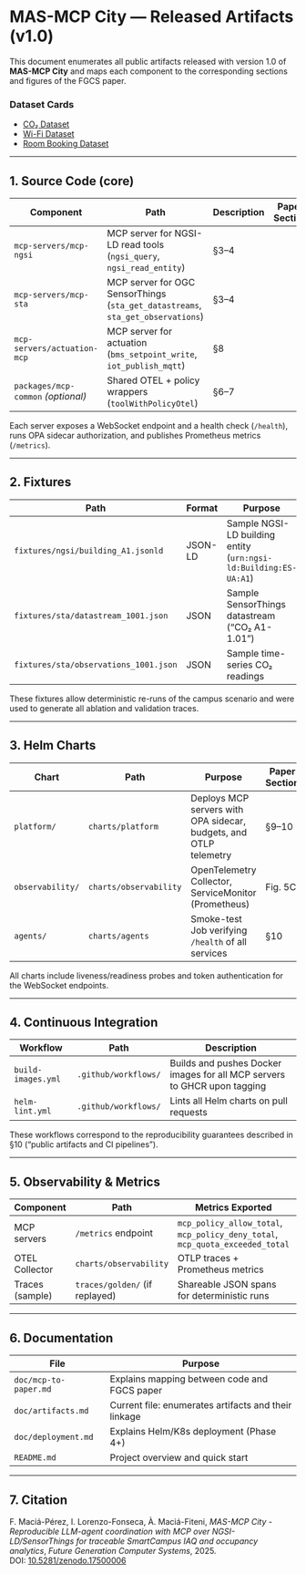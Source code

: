 # MAS-MCP City — Released Artifacts (v1.0)

This document enumerates all public artifacts released with version 1.0 of **MAS-MCP City** and maps each component to the corresponding sections and figures of the FGCS paper.


### Dataset Cards
- [CO₂ Dataset](data-card-co2.md)
- [Wi-Fi Dataset](data-card-wifi.md)
- [Room Booking Dataset](data-card-bookings.md)

---

## 1. Source Code (core)
| Component | Path | Description | Paper Section |
|------------|------|-------------|----------------|
| `mcp-servers/mcp-ngsi` | MCP server for NGSI-LD read tools (`ngsi_query`, `ngsi_read_entity`) | §3–4 |
| `mcp-servers/mcp-sta` | MCP server for OGC SensorThings (`sta_get_datastreams`, `sta_get_observations`) | §3–4 |
| `mcp-servers/actuation-mcp` | MCP server for actuation (`bms_setpoint_write`, `iot_publish_mqtt`) | §8 |
| `packages/mcp-common` *(optional)* | Shared OTEL + policy wrappers (`toolWithPolicyOtel`) | §6–7 |

Each server exposes a WebSocket endpoint and a health check (`/health`), runs OPA sidecar authorization, and publishes Prometheus metrics (`/metrics`).

---

## 2. Fixtures
| Path | Format | Purpose | Paper Section |
|------|---------|----------|---------------|
| `fixtures/ngsi/building_A1.jsonld` | JSON-LD | Sample NGSI-LD building entity (`urn:ngsi-ld:Building:ES-UA:A1`) | §5.2 (SmartCampus) |
| `fixtures/sta/datastream_1001.json` | JSON | Sample SensorThings datastream (“CO₂ A1-1.01”) | §5.2 |
| `fixtures/sta/observations_1001.json` | JSON | Sample time-series CO₂ readings | Fig. 7B–C |

These fixtures allow deterministic re-runs of the campus scenario and were used to generate all ablation and validation traces.

---

## 3. Helm Charts
| Chart | Path | Purpose | Paper Section |
|--------|------|----------|---------------|
| `platform/` | `charts/platform` | Deploys MCP servers with OPA sidecar, budgets, and OTLP telemetry | §9–10 |
| `observability/` | `charts/observability` | OpenTelemetry Collector, ServiceMonitor (Prometheus) | Fig. 5C |
| `agents/` | `charts/agents` | Smoke-test Job verifying `/health` of all services | §10 |

All charts include liveness/readiness probes and token authentication for the WebSocket endpoints.

---

## 4. Continuous Integration
| Workflow | Path | Description |
|-----------|------|-------------|
| `build-images.yml` | `.github/workflows/` | Builds and pushes Docker images for all MCP servers to GHCR upon tagging |
| `helm-lint.yml` | `.github/workflows/` | Lints all Helm charts on pull requests |

These workflows correspond to the reproducibility guarantees described in §10 (“public artifacts and CI pipelines”).

---

## 5. Observability & Metrics
| Component | Path | Metrics Exported | Figure |
|------------|------|------------------|---------|
| MCP servers | `/metrics` endpoint | `mcp_policy_allow_total`, `mcp_policy_deny_total`, `mcp_quota_exceeded_total` | Fig. 8A |
| OTEL Collector | `charts/observability` | OTLP traces + Prometheus metrics | Fig. 8B–C |
| Traces (sample) | `traces/golden/` (if replayed) | Shareable JSON spans for deterministic runs | Fig. 8D |

---

## 6. Documentation
| File | Purpose |
|------|----------|
| `doc/mcp-to-paper.md` | Explains mapping between code and FGCS paper |
| `doc/artifacts.md` | Current file: enumerates artifacts and their linkage |
| `doc/deployment.md` | Explains Helm/K8s deployment (Phase 4+) |
| `README.md` | Project overview and quick start |

---

## 7. Citation
F. Maciá-Pérez, I. Lorenzo-Fonseca, À. Maciá-Fiteni, *MAS-MCP City - Reproducible LLM-agent coordination with MCP over NGSI-LD/SensorThings for traceable SmartCampus IAQ and occupancy analytics*, *Future Generation Computer Systems*, 2025.  
DOI: [10.5281/zenodo.17500006](https://doi.org/10.5281/zenodo.17500006)
